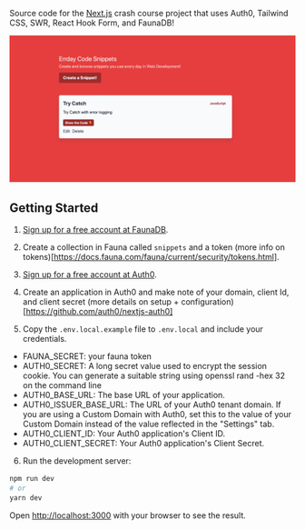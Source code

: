 Source code for the [Next.js](https://nextjs.org/) crash course project that uses Auth0, Tailwind CSS, SWR, React Hook Form, and FaunaDB!

![Working Demo](./images/cover.jpg)

## Getting Started

1. [Sign up for a free account at FaunaDB](http://bit.ly/jqqfauna).

2. Create a collection in Fauna called `snippets` and a token (more info on tokens)[https://docs.fauna.com/fauna/current/security/tokens.html].

3. [Sign up for a free account at Auth0](http://bit.ly/jqqauth0).

4. Create an application in Auth0 and make note of your domain, client Id, and client secret (more details on setup + configuration)[https://github.com/auth0/nextjs-auth0]

5. Copy the `.env.local.example` file to `.env.local` and include your credentials.

- FAUNA_SECRET: your fauna token
- AUTH0_SECRET: A long secret value used to encrypt the session cookie. You can generate a suitable string using openssl rand -hex 32 on the command line
- AUTH0_BASE_URL: The base URL of your application.
- AUTH0_ISSUER_BASE_URL: The URL of your Auth0 tenant domain. If you are using a Custom Domain with Auth0, set this to the value of your Custom Domain instead of the value reflected in the "Settings" tab.
- AUTH0_CLIENT_ID: Your Auth0 application's Client ID.
- AUTH0_CLIENT_SECRET: Your Auth0 application's Client Secret.

6. Run the development server:

```bash
npm run dev
# or
yarn dev
```

Open [http://localhost:3000](http://localhost:3000) with your browser to see the result.